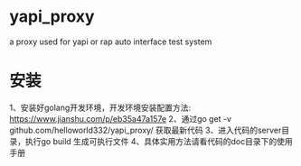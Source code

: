 # yapi_proxy
a proxy used for yapi or rap auto interface test system

# 安装
1、安装好golang开发环境，开发环境安装配置方法: https://www.jianshu.com/p/eb35a47a157e
2、通过go get -v github.com/helloworld332/yapi_proxy/ 获取最新代码
3、进入代码的server目录，执行go build 生成可执行文件
4、具体实用方法请看代码的doc目录下的使用手册
